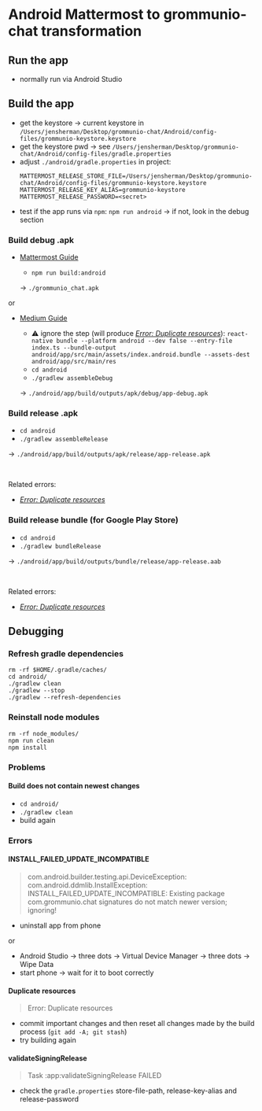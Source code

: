 # Android Mattermost to grommunio-chat transformation

## Run the app

- normally run via Android Studio

## Build the app

- get the keystore -> current keystore in `/Users/jensherman/Desktop/grommunio-chat/Android/config-files/grommunio-keystore.keystore`
- get the keystore pwd -> see `/Users/jensherman/Desktop/grommunio-chat/Android/config-files/gradle.properties`
- adjust `./android/gradle.properties` in project:
    ```
    MATTERMOST_RELEASE_STORE_FILE=/Users/jensherman/Desktop/grommunio-chat/Android/config-files/grommunio-keystore.keystore
    MATTERMOST_RELEASE_KEY_ALIAS=grommunio-keystore
    MATTERMOST_RELEASE_PASSWORD=<secret>
    ```
- test if the app runs via `npm`: `npm run android` -> if not, look in the debug section

### Build debug .apk

- [Mattermost Guide](https://developers.mattermost.com/contribute/more-info/mobile/build-your-own/android/)
  - `npm run build:android`
  
  -> `./grommunio_chat.apk`

or

- [Medium Guide](https://medium.com/geekculture/react-native-generate-apk-debug-and-release-apk-4e9981a2ea51)
  - :warning: ignore the step (will produce [*Error: Duplicate resources*](#duplicate-resources)): `react-native bundle --platform android --dev false --entry-file index.ts --bundle-output android/app/src/main/assets/index.android.bundle --assets-dest android/app/src/main/res`
  - `cd android`
  - `./gradlew assembleDebug`
  
  -> `./android/app/build/outputs/apk/debug/app-debug.apk`

### Build release .apk

- `cd android`
- `./gradlew assembleRelease`

 -> `./android/app/build/outputs/apk/release/app-release.apk`

<br/>

Related errors:
- [*Error: Duplicate resources*](#duplicate-resources)

### Build release bundle (for Google Play Store)

- `cd android`
- `./gradlew bundleRelease`

-> `./android/app/build/outputs/bundle/release/app-release.aab`

<br/>

Related errors:
- [*Error: Duplicate resources*](#duplicate-resources)
  
## Debugging

### Refresh gradle dependencies

`rm -rf $HOME/.gradle/caches/` \
`cd android/` \
`./gradlew clean` \
`./gradlew --stop` \
`./gradlew --refresh-dependencies`

### Reinstall node modules

`rm -rf node_modules/` \
`npm run clean` \
`npm install`

### Problems

#### Build does not contain newest changes
- `cd android/`
- `./gradlew clean`
- build again


### Errors

#### INSTALL_FAILED_UPDATE_INCOMPATIBLE
> com.android.builder.testing.api.DeviceException: com.android.ddmlib.InstallException: INSTALL_FAILED_UPDATE_INCOMPATIBLE: Existing package com.grommunio.chat signatures do not match newer version; ignoring!
- uninstall app from phone
  
or

- Android Studio -> three dots -> Virtual Device Manager -> three dots -> Wipe Data
- start phone -> wait for it to boot correctly

#### Duplicate resources
> Error: Duplicate resources

- commit important changes and then reset all changes made by the build process (`git add -A; git stash`)
- try building again

#### validateSigningRelease
> Task :app:validateSigningRelease FAILED

- check the `gradle.properties` store-file-path, release-key-alias and release-password

